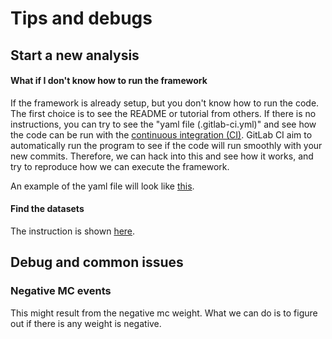 # Tips and debugs

## Start a new analysis

#### What if I don't know how to run the framework

If the framework is already setup, but you don't know how to run the code. The first choice is to see the README or tutorial from others. If there is no instructions, you can try to see the "yaml file \(.gitlab-ci.yml\)" and see how the code can be run with the [continuous integration \(CI\)](https://docs.gitlab.com/ee/ci/). GitLab CI aim to automatically run the program to see if the code will run smoothly with your new commits. Therefore, we can hack into this and see how it works, and try to reproduce how we can execute the framework. 

An example of the yaml file will look like [this](https://gitlab.cern.ch/atlas-physics/higgs/hww/HWWAnalysisCode/blob/master/.gitlab-ci.yml). 

#### Find the datasets

The instruction is shown [here](https://indico.cern.ch/event/831761/contributions/3484260/attachments/1931553/3199246/FindingDatasets.pdf). 

## Debug and common issues

### Negative MC events

This might result from the negative mc weight. What we can do is to figure out if there is any weight is negative. 


